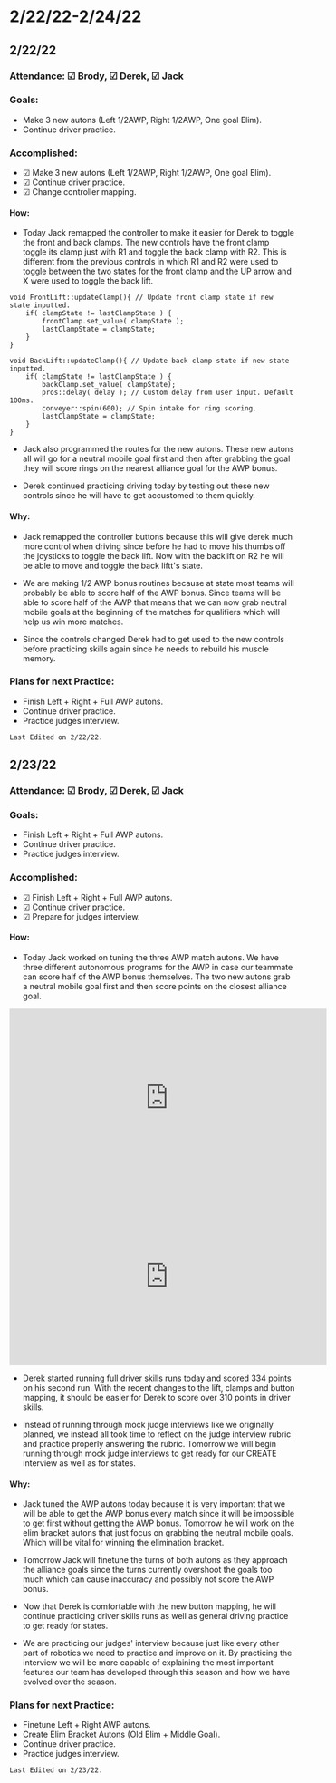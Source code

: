 # 2/22/22-2/24/22
## 2/22/22 
### Attendance: &#9745;  Brody, &#9745; Derek, &#9745; Jack
### Goals:
- Make 3 new autons (Left 1/2AWP, Right 1/2AWP, One goal Elim).
- Continue driver practice.

### Accomplished:
- &#9745; Make 3 new autons (Left 1/2AWP, Right 1/2AWP, One goal Elim).
- &#9745; Continue driver practice.
- &#9745; Change controller mapping.

#### How:
- Today Jack remapped the controller to make it easier for Derek to toggle the front and back clamps. The new controls have the front clamp toggle its clamp just with R1 and toggle the back clamp with R2. This is different from the previous controls in which R1 and R2 were used to toggle between the two states for the front clamp and the UP arrow and X were used to toggle the back lift.

```{code}
void FrontLift::updateClamp(){ // Update front clamp state if new state inputted.
    if( clampState != lastClampState ) {
        frontClamp.set_value( clampState );
        lastClampState = clampState;
    }
}

void BackLift::updateClamp(){ // Update back clamp state if new state inputted.
    if( clampState != lastClampState ) {
        backClamp.set_value( clampState);
        pros::delay( delay ); // Custom delay from user input. Default 100ms.
        conveyer::spin(600); // Spin intake for ring scoring.
        lastClampState = clampState;
    }
}
```
- Jack also programmed the routes for the new autons. These new autons all will go for a neutral mobile goal first and then after grabbing the goal they will score rings on the nearest alliance goal for the AWP bonus.

- Derek continued practicing driving today by testing out these new controls since he will have to get accustomed to them quickly.

#### Why:
- Jack remapped the controller buttons because this will give derek much more control when driving since before he had to move his thumbs off the joysticks to toggle the back lift. Now with the backlift on R2 he will be able to move and toggle the back liftt's state.

- We are making 1/2 AWP bonus routines because at state most teams will probably be able to score half of the AWP bonus. Since teams will be able to score half of the AWP that means that we can now grab neutral mobile goals at the beginning of the matches for qualifiers which will help us win more matches.

- Since the controls changed Derek had to get used to the new controls before practicing skills again since he needs to rebuild his muscle memory.

### Plans for next Practice:
- Finish Left + Right + Full AWP autons.
- Continue driver practice.
- Practice judges interview.


```{important}
Last Edited on 2/22/22.
```

## 2/23/22 
### Attendance: &#9745;  Brody, &#9745; Derek, &#9745; Jack
### Goals:
- Finish Left + Right + Full AWP autons.
- Continue driver practice.
- Practice judges interview.

### Accomplished:
- &#9745; Finish Left + Right + Full AWP autons.
- &#9745; Continue driver practice.
- &#9745; Prepare for judges interview.

#### How:
- Today Jack worked on tuning the three AWP match autons. We have three different autonomous programs for the AWP in case our teammate can score half of the AWP bonus themselves. The two new autons grab a neutral mobile goal first and then score points on the closest alliance goal.

<iframe width="560" height="315" src="https://www.youtube.com/embed/heiZHq42zrU" title="YouTube video player" frameborder="0" allow="accelerometer; autoplay; clipboard-write; encrypted-media; gyroscope; picture-in-picture" allowfullscreen></iframe>

<iframe width="560" height="315" src="https://www.youtube.com/embed/qHcCD9EXvqc" title="YouTube video player" frameborder="0" allow="accelerometer; autoplay; clipboard-write; encrypted-media; gyroscope; picture-in-picture" allowfullscreen></iframe>

- Derek started running full driver skills runs today and scored 334 points on his second run. With the recent changes to the lift, clamps and button mapping, it should be easier for Derek to score over 310 points in driver skills.

- Instead of running through mock judge interviews like we originally planned, we instead all took time to reflect on the judge interview rubric and practice properly answering the rubric. Tomorrow we will begin running through mock judge interviews to get ready for our CREATE interview as well as for states.
#### Why:
- Jack tuned the AWP autons today because it is very important that we will be able to get the AWP bonus every match since it will be impossible to get first without getting the AWP bonus. Tomorrow he will work on the elim bracket autons that just focus on grabbing the neutral mobile goals. Which will be vital for winning the elimination bracket.

- Tomorrow Jack will finetune the turns of both autons as they approach the alliance goals since the turns currently overshoot the goals too much which can cause inaccuracy and possibly not score the AWP bonus.

- Now that Derek is comfortable with the new button mapping, he will continue practicing driver skills runs as well as general driving practice to get ready for states.

- We are practicing our judges' interview because just like every other part of robotics we need to practice and improve on it. By practicing the interview we will be more capable of explaining the most important features our team has developed through this season and how we have evolved over the season.
### Plans for next Practice:
- Finetune Left + Right AWP autons.
- Create Elim Bracket Autons (Old Elim + Middle Goal).
- Continue driver practice.
- Practice judges interview.

```{important}
Last Edited on 2/23/22.
```